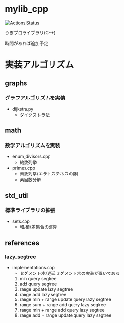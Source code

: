 # mylib_cpp
 [![Actions Status](https://github.com/CURRY-AND-RICE/ugipro_lib_cpp/workflows/verify/badge.svg)](https://github.com/CURRY-AND-RICE/ugipro_lib_cpp/actions)

うぎプロライブラリ(C++)

時間があれば追加予定

# 実装アルゴリズム
## graphs
### グラフアルゴリズムを実装
- dijkstra.py
    - ダイクストラ法

## math
### 数学アルゴリズムを実装
- enum_divisors.cpp
    - 約数列挙
- primes.cpp
    - 素数列挙(エラトステネスの篩)
    - 素因数分解

## std_util
### 標準ライブラリの拡張
- sets.cpp
    - 和/積/差集合の演算

## references
### lazy_segtree
- implementations.cpp
    - セグメント木/遅延セグメント木の実装が置いてある
    1. min query segtree
    2. add query segtree
    3. range update lazy segtree
    4. range add lazy segtree
    5. range min + range update query lazy segtree
    6. range sum + range add query lazy segtree
    7. range min + range add query lazy segtree
    8. range add + range update query lazy segtree
